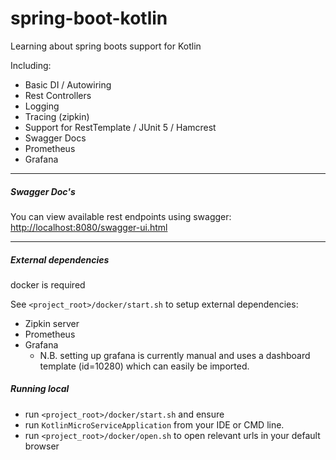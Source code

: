 # spring-boot-kotlin

Learning about spring boots support for Kotlin 

Including:
- Basic DI / Autowiring
- Rest Controllers
- Logging
- Tracing (zipkin)
- Support for RestTemplate / JUnit 5 / Hamcrest
- Swagger Docs
- Prometheus
- Grafana

---
 
#####  Swagger Doc's

You can view available rest endpoints using swagger:
[http://localhost:8080/swagger-ui.html](http://localhost:8080/swagger-ui.html)


--- 

##### External dependencies

docker is required

See ```<project_root>/docker/start.sh``` to setup external dependencies:

- Zipkin server
- Prometheus
- Grafana
    - N.B. setting up grafana is currently manual and uses a dashboard template (id=10280) which can easily be imported.
    
    
##### Running local

- run ```<project_root>/docker/start.sh``` and ensure
- run ```KotlinMicroServiceApplication``` from your IDE or CMD line.
- run ```<project_root>/docker/open.sh``` to open relevant urls in your default browser
